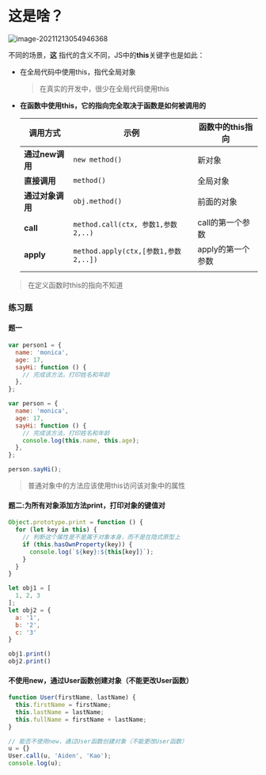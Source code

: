 # 这是啥？

<img src="http://mdrs.yuanjin.tech/img/20211213054951.png" alt="image-20211213054946368"  />

不同的场景，**这** 指代的含义不同，JS中的**this**关键字也是如此：

- 在全局代码中使用this，指代全局对象

  > 在真实的开发中，很少在全局代码使用this

- **在函数中使用this，它的指向完全取决于函数是如何被调用的**

  | 调用方式         | 示例                | 函数中的this指向  |
  | ---------------- | ------------------- | ----------------- |
  | **通过new调用**  | `new method()`      | 新对象            |
  | **直接调用**     | `method()`          | 全局对象          |
  | **通过对象调用** | `obj.method()`      | 前面的对象        |
  | **call**         | `method.call(ctx, 参数1,参数2,..)`  | call的第一个参数  |
  | **apply**        | `method.apply(ctx,[参数1,参数2,..])` | apply的第一个参数 |
  |                  |                     |                   |

  
>在定义函数时this的指向不知道

### 练习题
#### 题一
```js
var person1 = {
  name: 'monica',
  age: 17,
  sayHi: function () {
    // 完成该方法，打印姓名和年龄
  },
};
```

```js
var person = {
  name: 'monica',
  age: 17,
  sayHi: function () {
    // 完成该方法，打印姓名和年龄
    console.log(this.name, this.age);
  },
};

person.sayHi();
```

>普通对象中的方法应该使用this访问该对象中的属性
#### 题二:为所有对象添加方法print，打印对象的键值对
```js
Object.prototype.print = function () {
  for (let key in this) {
    // 判断这个属性是不是属于对象本身，而不是在隐式原型上
    if (this.hasOwnProperty(key)) {
      console.log(`${key}:${this[key]}`);
    }
  }
}

let obj1 = [
  1, 2, 3
];
let obj2 = {
  a: '1',
  b: '2',
  c: '3'
}

obj1.print()
obj2.print()

```

#### 不使用new，通过User函数创建对象（不能更改User函数）
```js
function User(firstName, lastName) {
  this.firstName = firstName;
  this.lastName = lastName;
  this.fullName = firstName + lastName;
}

// 能否不使用new，通过User函数创建对象（不能更改User函数）
u = {}
User.call(u, 'Aiden', 'Kao');
console.log(u);
```